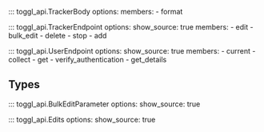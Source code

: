 ::: toggl_api.TrackerBody
    options:
        members:
            - format

::: toggl_api.TrackerEndpoint 
    options:
        show_source: true
        members:
            - edit
            - bulk_edit
            - delete
            - stop
            - add

::: toggl_api.UserEndpoint
    options:
        show_source: true
        members:
            - current
            - collect
            - get
            - verify_authentication
            - get_details

## Types

::: toggl_api.BulkEditParameter
    options:
        show_source: true

::: toggl_api.Edits
    options:
        show_source: true
